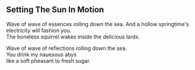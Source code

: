 Setting The Sun In Motion
-------------------------
Wave of wave of essences rolling down the sea. And a hollow springtime's electricity will fashion you.  
The boneless squirrel wakes inside the delicious lards.  
  
Wave of wave of reflections rolling down the sea.  
You drink my nauesous abys  
like a soft pheasant to fresh sugar.  
